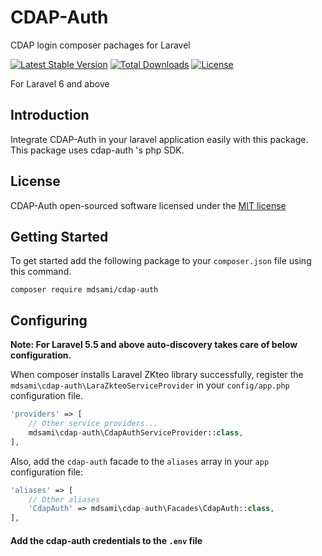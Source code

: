 # CDAP-Auth
CDAP login composer pachages for  Laravel

[![Latest Stable Version](https://poser.pugx.org/mdsami/cdap-auth/v/stable)](https://packagist.org/packages/mdsami/cdap-auth)
[![Total Downloads](https://poser.pugx.org/mdsami/cdap-auth/downloads)](https://packagist.org/packages/mdsami/cdap-auth)
[![License](https://poser.pugx.org/mdsami/cdap-auth/license)](https://packagist.org/packages/mdsami/cdap-auth)



For Laravel 6 and above

## Introduction
Integrate CDAP-Auth in your laravel application easily with this package. This package uses cdap-auth 's php SDK.

## License
CDAP-Auth  open-sourced software licensed under the [MIT license](http://opensource.org/licenses/MIT)

## Getting Started
To get started add the following package to your `composer.json` file using this command.

    composer require mdsami/cdap-auth

## Configuring
**Note: For Laravel 5.5 and above auto-discovery takes care of below configuration.**

When composer installs Laravel ZKteo  library successfully, register the `mdsami\cdap-auth\LaraZkteoServiceProvider` in your `config/app.php` configuration file.

```php
'providers' => [
    // Other service providers...
    mdsami\cdap-auth\CdapAuthServiceProvider::class,
],
```
Also, add the `cdap-auth` facade to the `aliases` array in your `app` configuration file:

```php
'aliases' => [
    // Other aliases
    'CdapAuth' => mdsami\cdap-auth\Facades\CdapAuth::class,
],
```
#### Add the cdap-auth credentials to the `.env` file